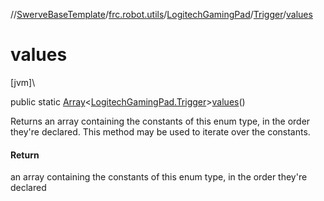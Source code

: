 //[SwerveBaseTemplate](../../../../index.md)/[frc.robot.utils](../../index.md)/[LogitechGamingPad](../index.md)/[Trigger](index.md)/[values](values.md)

# values

[jvm]\

public static [Array](https://kotlinlang.org/api/latest/jvm/stdlib/kotlin/-array/index.html)&lt;[LogitechGamingPad.Trigger](index.md)&gt;[values](values.md)()

Returns an array containing the constants of this enum type, in the order they're declared. This method may be used to iterate over the constants.

#### Return

an array containing the constants of this enum type, in the order they're declared
